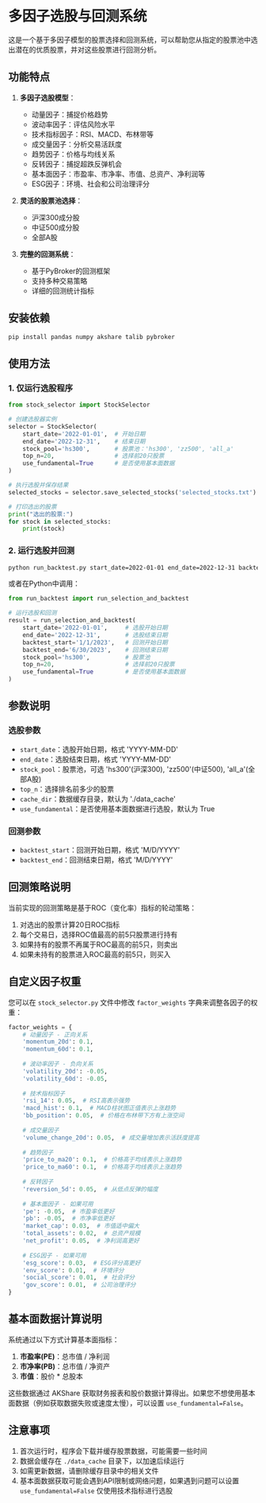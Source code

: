 # 多因子选股与回测系统

这是一个基于多因子模型的股票选择和回测系统，可以帮助您从指定的股票池中选出潜在的优质股票，并对这些股票进行回测分析。

## 功能特点

1. **多因子选股模型**：
   - 动量因子：捕捉价格趋势
   - 波动率因子：评估风险水平
   - 技术指标因子：RSI、MACD、布林带等
   - 成交量因子：分析交易活跃度
   - 趋势因子：价格与均线关系
   - 反转因子：捕捉超跌反弹机会
   - 基本面因子：市盈率、市净率、市值、总资产、净利润等
   - ESG因子：环境、社会和公司治理评分

2. **灵活的股票池选择**：
   - 沪深300成分股
   - 中证500成分股
   - 全部A股

3. **完整的回测系统**：
   - 基于PyBroker的回测框架
   - 支持多种交易策略
   - 详细的回测统计指标

## 安装依赖

```bash
pip install pandas numpy akshare talib pybroker
```

## 使用方法

### 1. 仅运行选股程序

```python
from stock_selector import StockSelector

# 创建选股器实例
selector = StockSelector(
    start_date='2022-01-01',  # 开始日期
    end_date='2022-12-31',    # 结束日期
    stock_pool='hs300',       # 股票池：'hs300', 'zz500', 'all_a'
    top_n=20,                 # 选择前20只股票
    use_fundamental=True      # 是否使用基本面数据
)

# 执行选股并保存结果
selected_stocks = selector.save_selected_stocks('selected_stocks.txt')

# 打印选出的股票
print("选出的股票:")
for stock in selected_stocks:
    print(stock)
```

### 2. 运行选股并回测

```bash
python run_backtest.py start_date=2022-01-01 end_date=2022-12-31 backtest_start=1/1/2023 backtest_end=6/30/2023 stock_pool=hs300 top_n=20 use_fundamental=true
```

或者在Python中调用：

```python
from run_backtest import run_selection_and_backtest

# 运行选股和回测
result = run_selection_and_backtest(
    start_date='2022-01-01',     # 选股开始日期
    end_date='2022-12-31',       # 选股结束日期
    backtest_start='1/1/2023',   # 回测开始日期
    backtest_end='6/30/2023',    # 回测结束日期
    stock_pool='hs300',          # 股票池
    top_n=20,                    # 选择前20只股票
    use_fundamental=True         # 是否使用基本面数据
)
```

## 参数说明

### 选股参数

- `start_date`：选股开始日期，格式 'YYYY-MM-DD'
- `end_date`：选股结束日期，格式 'YYYY-MM-DD'
- `stock_pool`：股票池，可选 'hs300'(沪深300), 'zz500'(中证500), 'all_a'(全部A股)
- `top_n`：选择排名前多少的股票
- `cache_dir`：数据缓存目录，默认为 './data_cache'
- `use_fundamental`：是否使用基本面数据进行选股，默认为 True

### 回测参数

- `backtest_start`：回测开始日期，格式 'M/D/YYYY'
- `backtest_end`：回测结束日期，格式 'M/D/YYYY'

## 回测策略说明

当前实现的回测策略是基于ROC（变化率）指标的轮动策略：

1. 对选出的股票计算20日ROC指标
2. 每个交易日，选择ROC值最高的前5只股票进行持有
3. 如果持有的股票不再属于ROC最高的前5只，则卖出
4. 如果未持有的股票进入ROC最高的前5只，则买入

## 自定义因子权重

您可以在 `stock_selector.py` 文件中修改 `factor_weights` 字典来调整各因子的权重：

```python
factor_weights = {
    # 动量因子 - 正向关系
    'momentum_20d': 0.1,
    'momentum_60d': 0.1,
    
    # 波动率因子 - 负向关系
    'volatility_20d': -0.05,
    'volatility_60d': -0.05,
    
    # 技术指标因子
    'rsi_14': 0.05,  # RSI高表示强势
    'macd_hist': 0.1,  # MACD柱状图正值表示上涨趋势
    'bb_position': 0.05,  # 价格在布林带下方有上涨空间
    
    # 成交量因子
    'volume_change_20d': 0.05,  # 成交量增加表示活跃度提高
    
    # 趋势因子
    'price_to_ma20': 0.1,  # 价格高于均线表示上涨趋势
    'price_to_ma60': 0.1,  # 价格高于均线表示上涨趋势
    
    # 反转因子
    'reversion_5d': 0.05,  # 从低点反弹的幅度
    
    # 基本面因子 - 如果可用
    'pe': -0.05,  # 市盈率低更好
    'pb': -0.05,  # 市净率低更好
    'market_cap': 0.03,  # 市值适中偏大
    'total_assets': 0.02,  # 总资产规模
    'net_profit': 0.05,  # 净利润高更好
    
    # ESG因子 - 如果可用
    'esg_score': 0.03,  # ESG评分高更好
    'env_score': 0.01,  # 环境评分
    'social_score': 0.01,  # 社会评分
    'gov_score': 0.01,  # 公司治理评分
}
```

## 基本面数据计算说明

系统通过以下方式计算基本面指标：

1. **市盈率(PE)**：总市值 / 净利润
2. **市净率(PB)**：总市值 / 净资产
3. **市值**：股价 * 总股本

这些数据通过 AKShare 获取财务报表和股价数据计算得出。如果您不想使用基本面数据（例如获取数据失败或速度太慢），可以设置 `use_fundamental=False`。

## 注意事项

1. 首次运行时，程序会下载并缓存股票数据，可能需要一些时间
2. 数据会缓存在 `./data_cache` 目录下，以加速后续运行
3. 如需更新数据，请删除缓存目录中的相关文件
4. 基本面数据获取可能会遇到API限制或网络问题，如果遇到问题可以设置 `use_fundamental=False` 仅使用技术指标进行选股 